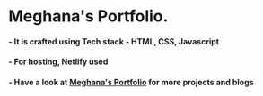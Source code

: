 # Meghana's Portfolio.

#### - It is crafted using Tech stack - HTML, CSS, Javascript

#### - For hosting, Netlify used

#### - Have a look at [Meghana's Portfolio](https://sk-meghana.netlify.app) for more projects and blogs
